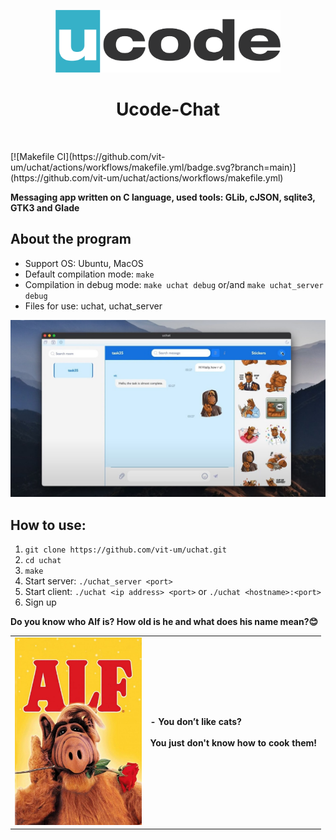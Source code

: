 <p align="center">
    <a href="https://ucode.world/en/" target="_blank">
        <img src="client/resources/ucode_logo_minimal.png?raw=true" height="100px">
    </a>
    <h1 align="center">Ucode-Chat</h1>
    <br>
</p>
[![Makefile CI](https://github.com/vit-um/uchat/actions/workflows/makefile.yml/badge.svg?branch=main)](https://github.com/vit-um/uchat/actions/workflows/makefile.yml)	




**Messaging app written on C language, used tools: GLib, cJSON, sqlite3, GTK3 and Glade** 


## About the program

- Support OS: Ubuntu, MacOS
- Default compilation mode: `make`
- Compilation in debug mode: `make uchat debug` or/and `make uchat_server debug`
- Files for use: uchat, uchat_server

[![Watch the video](client/resources/chat_demo.jpg)](https://www.youtube.com/embed/nfWz2LhWfvM)


## How to use:
1. `git clone https://github.com/vit-um/uchat.git`
2. `cd uchat`
3. `make`
4. Start server: `./uchat_server <port>`
5. Start client: `./uchat <ip address> <port>` or `./uchat <hostname>:<port>`
6. Sign up

**Do you know who Alf is? How old is he and what does his name mean?😊**

<table>
	<tr>
		<td>
<a><img src="client/resources/Alf.jpg" height="300px"></a>
		</td>
		<td>
<b>- You don’t like cats? <BR><BR>You just don't know how to cook them!</b>			
 		</td>
	</tr>
</table>

